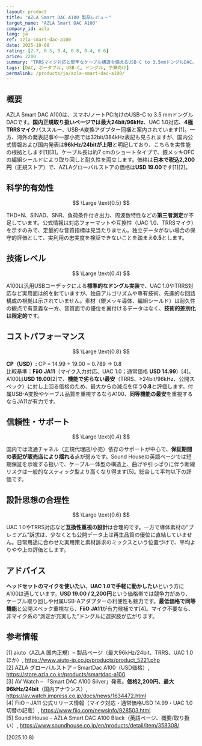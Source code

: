 ```yaml
---
layout: product
title: "AZLA Smart DAC A100 製品レビュー"
target_name: "AZLA Smart DAC A100"
company_id: azla
lang: ja
ref: azla-smart-dac-a100
date: 2025-10-08
rating: [2.7, 0.5, 0.4, 0.8, 0.4, 0.6]
price: 2200
summary: "TRRSマイク対応と堅牢なケーブル構造を備えるUSB-C to 3.5mmドングルDAC。国内公式情報では最大24bit/96kHz対応。独立測定が乏しく技術評価は限定的です。"
tags: [DAC, ポータブル, USB-C, ドングル, 予算向け]
permalink: /products/ja/azla-smart-dac-a100/
---
```


## 概要

AZLA Smart DAC A100は、スマホ/ノートPC向けのUSB-C to 3.5 mmドングルDACです。**国内正規取り扱いページでは最大24bit/96kHz**、UAC 1.0対応、**4極TRRSマイク**パススルー、USB-A変換アダプター同梱と案内されています[1]。一方、海外の発表記事や一部小売では32bit/384kHz表記も見られますが、国内公式情報および国内発表は**96kHz/24bitが上限**と明記しており、こちらを実性能の根拠とします[1][3]。ケーブル長は約7 cmのショートタイプで、銀メッキOFCの編組シールドにより取り回しと耐久性を両立します。価格は**日本で税込2,200円**（正規ストア）で、AZLAグローバルストアの価格は**USD 19.00**です[1][2]。

## 科学的有効性

$$ \Large \text{0.5} $$

THD+N、SINAD、SNR、負荷条件付き出力、周波数特性などの**第三者測定**が不足しています。公式情報は対応フォーマットや互換性（UAC 1.0、TRRSマイク）を示すのみで、定量的な音質指標は見当たりません。独立データがない場合の保守的評価として、実利用の忠実度を検証できないことを踏まえ**0.5**とします。

## 技術レベル

$$ \Large \text{0.4} $$

A100は汎用USBコーデックによる**標準的なドングル実装**で、UAC 1.0やTRRS対応など実用面は的を射ていますが、独自アルゴリズムや専有技術、先進的な回路構成の根拠は示されていません。素材（銀メッキ導体、編組シールド）は耐久性の観点で有意義な一方、音質面での優位を裏付けるデータはなく、**技術的差別化は限定的**です。

## コストパフォーマンス

$$ \Large \text{0.8} $$

**CP（USD）:** CP = 14.99 ÷ 19.00 = 0.789 → 0.8  
比較基準：**FiiO JA11**（マイク入力対応、UAC 1.0；通常価格 **USD 14.99**）[4]。  
A100は**USD 19.00**[2]で、**機能で劣らない最安**（TRRS、≥24bit/96kHz、公開スペック）に対し上回る価格のため、最大からの減点を伴う**0.8**と評価します。付属USB-A変換やケーブル品質を重視するならA100、**同等機能の最安**を重視するならJA11が有力です。

## 信頼性・サポート

$$ \Large \text{0.4} $$

国内では流通チャネル（正規代理店/小売）依存のサポートが中心で、**保証期間の表記が販売店により揺れる**点が弱みです。Sound Houseの英語ページでは短期保証を示唆する扱いで、ケーブル一体型の構造上、曲げや引っぱりに伴う断線リスクは一般的なスティック型より高くなり得ます[5]。総合して平均以下の評価です。

## 設計思想の合理性

$$ \Large \text{0.6} $$

UAC 1.0やTRRS対応など**互換性重視の設計**は合理的です。一方で導体素材の“プレミアム”訴求は、少なくとも公開データ上は再生品質の優位に直結していません。日常用途に合わせた実用策と素材訴求のミックスという位置づけで、平均よりやや上の評価とします。

## アドバイス

**ヘッドセットのマイクを使いたい**、**UAC 1.0で手軽に動かしたい**という方にA100は適しています。**USD 19.00 / 2,200円**という価格帯では競争力があり、ケーブル取り回しや付属USB-Aアダプターの利便性も魅力です。**最低価格で同等機能**と公開スペック重視なら、**FiiO JA11**が有力候補です[4]。マイク不要なら、非マイク系の“測定が充実した”ドングルに選択肢が広がります。

## 参考情報

[1] aiuto（AZLA 国内正規）– 製品ページ（最大96kHz/24bit、TRRS、UAC 1.0 ほか）, https://www.aiuto-jp.co.jp/products/product_5221.php  
[2] AZLA グローバルストア – SmartDac A100（USD価格）, https://store.azla.co.kr/products/smartdac-a100  
[3] AV Watch – 「Smart DAC A100 Silver」発表。**価格2,200円、最大96kHz/24bit**（国内アナウンス）, https://av.watch.impress.co.jp/docs/news/1634472.html  
[4] FiiO – JA11 公式リリース情報（マイク対応・通常価格USD 14.99・UAC 1.0切替の記載）, https://www.fiio.com/newsinfo/928503.html  
[5] Sound House – AZLA Smart DAC A100 Black（英語ページ、概要/取り扱い）, https://www.soundhouse.co.jp/en/products/detail/item/358308/

(2025.10.8)
